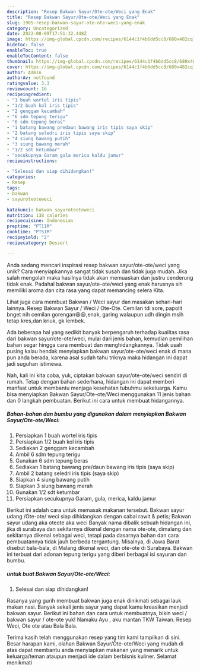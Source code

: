 ```yaml
---
description: "Resep Bakwan Sayur/Ote-ote/Weci yang Enak"
title: "Resep Bakwan Sayur/Ote-ote/Weci yang Enak"
slug: 1905-resep-bakwan-sayur-ote-ote-weci-yang-enak
category: Uncategorized
date: 2022-08-09T17:51:32.448Z
image: https://img-global.cpcdn.com/recipes/6144c1f4b6dd5cc8/680x482cq70/bakwan-sayurote-oteweci-foto-resep-utama.jpg
hideToc: false
enableToc: true
enableTocContent: false
thumbnail: https://img-global.cpcdn.com/recipes/6144c1f4b6dd5cc8/680x482cq70/bakwan-sayurote-oteweci-foto-resep-utama.jpg
cover: https://img-global.cpcdn.com/recipes/6144c1f4b6dd5cc8/680x482cq70/bakwan-sayurote-oteweci-foto-resep-utama.jpg
author: Admin
authorAv: notfound
ratingvalue: 3.3
reviewcount: 16
recipeingredient:
- "1 buah wortel iris tipis"
- "1/2 buah kol iris tipis"
- "2 genggam kecambah"
- "6 sdm tepung terigu"
- "6 sdm tepung beras"
- "1 batang bawang predaun bawang iris tipis saya skip"
- "2 batang seledri iris tipis saya skip"
- "4 siung bawang putih"
- "3 siung bawang merah"
- "1/2 sdt ketumbar"
- "secukupnya Garam gula merica kaldu jamur"
recipeinstructions:

- "Selesai dan siap dihidangkan!"
categories:
- Resep
tags:
- bakwan
- sayuroteoteweci

katakunci: bakwan sayuroteoteweci 
nutrition: 138 calories
recipecuisine: Indonesian
preptime: "PT11M"
cooktime: "PT51M"
recipeyield: "2"
recipecategory: Dessert

---
```





Anda sedang mencari inspirasi resep bakwan sayur/ote-ote/weci yang unik? Cara menyiapkannya sangat tidak susah dan tidak juga mudah. Jika salah mengolah maka hasilnya tidak akan memuaskan dan justru cenderung tidak enak. Padahal bakwan sayur/ote-ote/weci yang enak harusnya sih memiliki aroma dan cita rasa yang dapat memancing selera Kita.





Lihat juga cara membuat Bakwan / Weci sayur dan masakan sehari-hari lainnya. Resep Bakwan Sayur / Weci / Ote-Ote. Cemilan tdi sore, papolit bnget nih cemilan gorengan😆😆,enak, garing walaupun udh dingin msih tetap kres,dan kriuk, gk lembek.

Ada beberapa hal yang sedikit banyak berpengaruh terhadap kualitas rasa dari bakwan sayur/ote-ote/weci, mulai dari jenis bahan, kemudian pemilihan bahan segar hingga cara membuat dan menghidangkannya. Tidak usah pusing kalau hendak menyiapkan bakwan sayur/ote-ote/weci enak di mana pun anda berada, karena asal sudah tahu triknya maka hidangan ini dapat jadi suguhan istimewa.






Nah, kali ini kita coba, yuk, ciptakan bakwan sayur/ote-ote/weci sendiri di rumah. Tetap dengan bahan sederhana, hidangan ini dapat memberi manfaat untuk membantu menjaga kesehatan tubuhmu sekeluarga. Kamu bisa menyiapkan Bakwan Sayur/Ote-ote/Weci menggunakan 11 jenis bahan dan 0 langkah pembuatan. Berikut ini cara untuk membuat hidangannya.

<!--inarticleads1-->

##### Bahan-bahan dan bumbu yang digunakan dalam menyiapkan Bakwan Sayur/Ote-ote/Weci:

1. Persiapkan 1 buah wortel iris tipis
1. Persiapkan 1/2 buah kol iris tipis
1. Sediakan 2 genggam kecambah
1. Ambil 6 sdm tepung terigu
1. Gunakan 6 sdm tepung beras
1. Sediakan 1 batang bawang pre/daun bawang iris tipis (saya skip)
1. Ambil 2 batang seledri iris tipis (saya skip)
1. Siapkan 4 siung bawang putih
1. Siapkan 3 siung bawang merah
1. Gunakan 1/2 sdt ketumbar
1. Persiapkan secukupnya Garam, gula, merica, kaldu jamur


Berikut ini adalah cara untuk memasak makanan tersebut. Bakwan sayur udang /Ote-ote/ weci siap dihidangkan dengan cabai rawit &amp; petis; Bakwan sayur udang aka oteote aka weci Banyak nama dibalik sebuah hidangan ini, jika di surabaya dan sekitarnya dikenal dengan nama ote-ote, dimalang dan sekitarnya dikenal sebagai weci, tetapi pada dasarnya bahan dan cara pembuatannya tidak jauh berbeda tergantung. Misalnya, di Jawa Barat disebut bala-bala, di Malang dikenal weci, dan ote-ote di Surabaya. Bakwan ini terbuat dari adonan tepung terigu yang diberi berbagai isi sayuran dan bumbu. 

<!--inarticleads2-->

#####  untuk buat Bakwan Sayur/Ote-ote/Weci:


1. Selesai dan siap dihidangkan!

Rasanya yang gurih membuat bakwan juga enak dinikmati sebagai lauk makan nasi. Banyak sekali jenis sayur yang dapat kamu kreasikan menjadi bakwan sayur. Berikut ini bahan dan cara untuk membuatnya, bikin weci / bakwan sayur / ote-ote yuk! Namaku Ayu , aku mantan TKW Taiwan. Resep Weci, Ote ote atau Bala Bala. 

Terima kasih telah menggunakan resep yang tim kami tampilkan di sini. Besar harapan kami, olahan Bakwan Sayur/Ote-ote/Weci yang mudah di atas dapat membantu anda menyiapkan makanan yang menarik untuk keluarga/teman ataupun menjadi ide dalam berbisnis kuliner. Selamat menikmati

